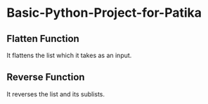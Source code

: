 # Basic-Python-Project-for-Patika
## Flatten Function
It flattens the list which it takes as an input.
## Reverse Function
It reverses the list and its sublists.